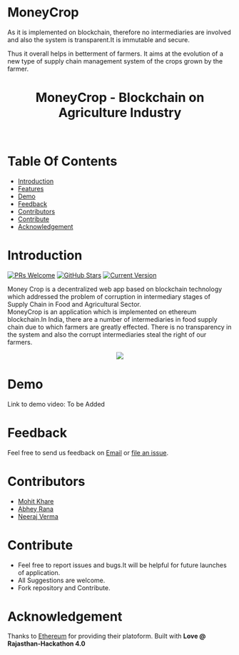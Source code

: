 # MoneyCrop


As it is implemented on blockchain, therefore no intermediaries are involved and also the system is transparent.It is immutable and secure.

Thus it overall helps in betterment of farmers.
It aims at the evolution of a new type of supply chain management system of the crops grown by the farmer.

<h1 align="center"> MoneyCrop - Blockchain on Agriculture Industry </h1> <br>

# Table Of Contents

- [Introduction](#introduction)
- [Features](#features)
- [Demo](#demo)
- [Feedback](#feedback)
- [Contributors](#contributors)
- [Contribute](#contribute)
- [Acknowledgement](#Acknowledgements)

# Introduction

[![PRs Welcome](https://img.shields.io/badge/PRs-welcome-brightgreen.svg?style=flat-square)](https://github.com/mkfeuhrer/MoneyCrop)
[![GitHub Stars](https://img.shields.io/github/stars/Abhey/Vision.svg)](https://github.com/mkfeuhrer/MoneyCrop) 
[![Current Version](https://img.shields.io/badge/version-1.1-green.svg)](https://github.com/mkfeuhrer/MoneyCrop)<br>

<p>Money Crop is a decentralized web app based on blockchain technology which addressed the problem of corruption in intermediary stages of Supply Chain in Food and Agricultural Sector.<br>
MoneyCrop is an application which is implemented on ethereum blockchain.In India, there are a number of intermediaries in food supply chain due to which farmers are greatly effected. There is no transparency in the system and also the corrupt intermediaries steal the right of our farmers.<br>
</p>

<p align="center">
<img src = "https://raw.githubusercontent.com/mkfeuhrer/MoneyCrop/blockchain.png"/>
</p>

# Demo

Link to demo video: To be Added

# Feedback
Feel free to send us feedback on [Email](mailto:mohitfeuhrer@gmail.com) or [file an issue](https://github.com/mkfeuhrer/MoneyCrop/issues).

# Contributors

<ul>
  <li> <a href="https://github.com/mkfeuhrer">Mohit Khare</a></li>
  <li> <a href="https://github.com/Abhey">Abhey Rana</a></li>
  <li> <a href="https://github.com/nvrocks">Neeraj Verma</a></li>
</ul>

# Contribute

<ul>
  <li>Feel free to report issues and bugs.It will be helpful for future launches of application.</li>
  <li>All Suggestions are welcome.</li>
  <li>Fork repository and Contribute.</li>
</ul>

# Acknowledgement

Thanks to [Ethereum](https://www.ethereum.org) for providing their platoform.
Built with <strong>Love @ Rajasthan-Hackathon 4.0</strong>

